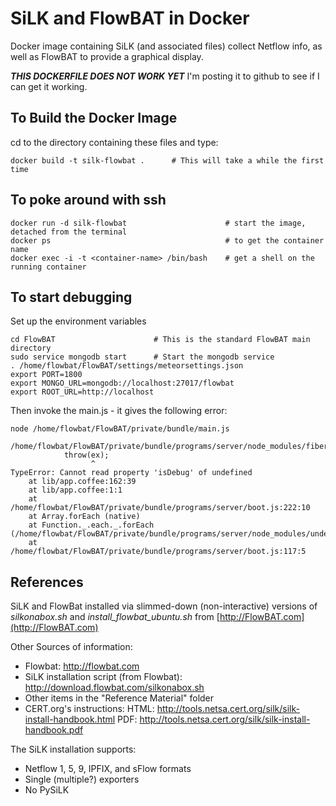 # SiLK and FlowBAT in Docker

Docker image containing SiLK (and associated files) collect Netflow info, 
as well as FlowBAT to provide a graphical display.

**_THIS DOCKERFILE DOES NOT WORK YET_** I'm posting it to github to see if I can get it working.

## To Build the Docker Image

cd to the directory containing these files and type:

`docker build -t silk-flowbat .      # This will take a while the first time`

## To poke around with ssh

```
docker run -d silk-flowbat                      # start the image, detached from the terminal
docker ps                                       # to get the container name
docker exec -i -t <container-name> /bin/bash    # get a shell on the running container
```

## To start debugging

Set up the environment variables

```
cd FlowBAT                      # This is the standard FlowBAT main directory
sudo service mongodb start      # Start the mongodb service
. /home/flowbat/FlowBAT/settings/meteorsettings.json
export PORT=1800
export MONGO_URL=mongodb://localhost:27017/flowbat
export ROOT_URL=http://localhost
```
Then invoke the main.js - it gives the following error:

```
node /home/flowbat/FlowBAT/private/bundle/main.js

/home/flowbat/FlowBAT/private/bundle/programs/server/node_modules/fibers/future.js:245
            throw(ex);
                  ^
TypeError: Cannot read property 'isDebug' of undefined
    at lib/app.coffee:162:39
    at lib/app.coffee:1:1
    at /home/flowbat/FlowBAT/private/bundle/programs/server/boot.js:222:10
    at Array.forEach (native)
    at Function._.each._.forEach (/home/flowbat/FlowBAT/private/bundle/programs/server/node_modules/underscore/underscore.js:79:11)
    at /home/flowbat/FlowBAT/private/bundle/programs/server/boot.js:117:5
```

## References

SiLK and FlowBat installed via slimmed-down (non-interactive) versions of *silkonabox.sh* and *install\_flowbat\_ubuntu.sh* from [http://FlowBAT.com](http://FlowBAT.com)

Other Sources of information:

* Flowbat: http://flowbat.com
* SiLK installation script (from Flowbat): http://download.flowbat.com/silkonabox.sh
* Other items in the "Reference Material" folder
* CERT.org's instructions:
  HTML: http://tools.netsa.cert.org/silk/silk-install-handbook.html
  PDF:  http://tools.netsa.cert.org/silk/silk-install-handbook.pdf

The SiLK installation supports:
  - Netflow 1, 5, 9, IPFIX, and sFlow formats
  - Single (multiple?) exporters
  - No PySiLK
